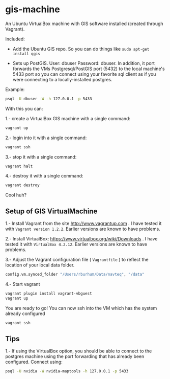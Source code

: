 gis-machine
===========

An Ubuntu VirtualBox machine with GIS software installed (created through Vagrant). 

Included:

- Add the Ubuntu GIS repo.
  So you can do things like ```sudo apt-get install qgis```
  
  
- Sets up PostGIS. 
  User: dbuser Password: dbuser. In addition, it port forwards the VMs Postgresql/PostGIS port (5432) to the local machine's 5433 port so you can connect using your favorite sql client as if you were connecting to a locally-installed postgres. 

Example:

```bash
psql -U dbuser -W -h 127.0.0.1 -p 5433
```


With this you can:

1.- create a VirtualBox GIS machine with a single command:

```bash
vagrant up
```

2.- login into it with a single command:

```bash
vagrant ssh
```

3.- stop it with a single command:

```bash
vagrant halt
```

4.- destroy it with a single command:

```bash
vagrant destroy
```

Cool huh?

## Setup of GIS VirtualMachine

1.- Install Vagrant from the site http://www.vagrantup.com . I have tested it with ```Vagrant version 1.2.2```. Earlier versions are known to have problems.

2.- Install VirtualBox: https://www.virtualbox.org/wiki/Downloads . I have tested it with ```VirtualBox 4.2.12```. Earlier versions are known to have problems.

3.- Adjust the Vagrant configuration file ( ```Vagrantfile``` ) to reflect the location of your local data folder.

```bash
config.vm.synced_folder "/Users/rburhum/Data/navteq", "/data"
```

4.- Start vagrant

```bash
vagrant plugin install vagrant-vbguest
vagrant up
```

You are ready to go! You can now ssh into the VM which has the system already configured

 ```bash
 vagrant ssh
 ```
 


## Tips

1.- If using the VirtualBox option, you should be able to connect to the postgres machine using the port forwarding
that has already been configured. Connect using:

```bash
psql -U nvidia -W nvidia-maptools -h 127.0.0.1 -p 5433
```



